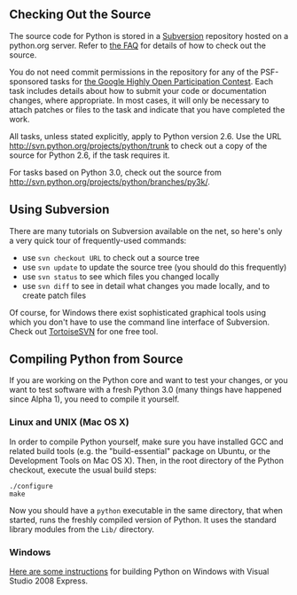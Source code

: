 ## Checking Out the Source ##

The source code for Python is stored in a [Subversion](http://subversion.tigris.org/) repository hosted on a python.org server.  Refer to [the FAQ](http://www.python.org/dev/faq/#how-do-i-get-a-checkout-of-the-repository-read-only-and-read-write) for details of how to check out the source.

You do not need commit permissions in the repository for any of the PSF-sponsored tasks for [the Google Highly Open Participation Contest](http://code.google.com/opensource/ghop/2007-8).  Each task includes details about how to submit your code or documentation changes, where appropriate.  In most cases, it will only be necessary to attach patches or files to the task and indicate that you have completed the work.

All tasks, unless stated explicitly, apply to Python version 2.6.  Use the URL http://svn.python.org/projects/python/trunk to check out a copy of the source for Python 2.6, if the task requires it.

For tasks based on Python 3.0, check out the source from http://svn.python.org/projects/python/branches/py3k/.

## Using Subversion ##

There are many tutorials on Subversion available on the net, so here's only a
very quick tour of frequently-used commands:

  * use `svn checkout URL` to check out a source tree
  * use `svn update` to update the source tree (you should do this frequently)
  * use `svn status` to see which files you changed locally
  * use `svn diff` to see in detail what changes you made locally, and to create patch files

Of course, for Windows there exist sophisticated graphical tools using which you don't
have to use the command line interface of Subversion.  Check out [TortoiseSVN](http://tortoisesvn.tigris.org/) for one free tool.

## Compiling Python from Source ##

If you are working on the Python core and want to test your changes, or you want to
test software with a fresh Python 3.0 (many things have happened since Alpha 1),
you need to compile it yourself.

### Linux and UNIX (Mac OS X) ###

In order to compile Python yourself, make sure you have installed GCC and related
build tools (e.g. the "build-essential" package on Ubuntu, or the Development Tools on Mac OS X). Then, in the root directory
of the Python checkout, execute the usual build steps:

```
./configure
make
```

Now you should have a `python` executable in the same directory, that when started,
runs the freshly compiled version of Python. It uses the standard library modules
from the `Lib/` directory.

### Windows ###

[Here are some instructions](http://ramblings.timgolden.me.uk/2007/11/22/building-the-python-trunk-with-visual-studio-2008-express/) for building Python on Windows with Visual Studio 2008 Express.